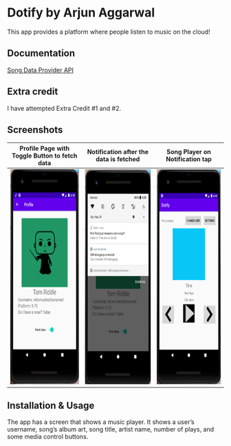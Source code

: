 # Dotify by Arjun Aggarwal

This app provides a platform where people listen to music on the cloud!

## Documentation
[Song Data Provider API](https://github.com/echeeUW/SongDataProvider)

## Extra credit
I have attempted Extra Credit #1 and #2.

## Screenshots

Profile Page with Toggle Button to fetch data | Notification after the data is fetched | Song Player on Notification tap
:-------------------------:|:-------------------------:|:-------------------------:|
<img src="img/toggle.png" alt="Screenshot of the app" height="500" />  | <img src="img/notification.png" alt="Screenshot of the app" height="500" /> | <img src="img/newActivity.png" alt="Screenshot of the app" height="500" />


## Installation & Usage
The app has a screen that shows a music player. It shows a user’s username, song’s album art,
song title, artist name, number of plays, and some media control buttons.
